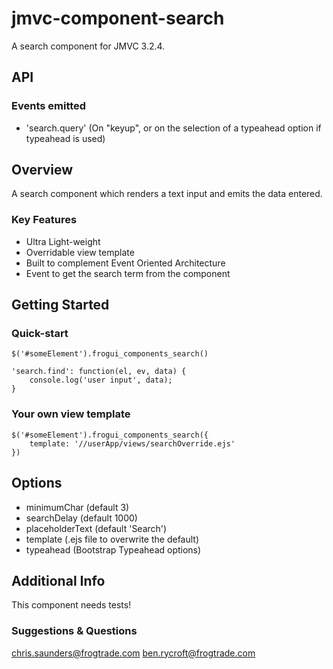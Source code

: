 jmvc-component-search
====================

A search component for JMVC 3.2.4.

## API
### Events emitted
- 'search.query' (On "keyup", or on the selection of a typeahead option if typeahead is used)

## Overview
A search component which renders a text input and emits the data entered.

### Key Features
- Ultra Light-weight
- Overridable view template
- Built to complement Event Oriented Architecture
- Event to get the search term from the component

## Getting Started
### Quick-start
    $('#someElement').frogui_components_search()

    'search.find': function(el, ev, data) {
        console.log('user input', data);
    }

### Your own view template
    $('#someElement').frogui_components_search({
        template: '//userApp/views/searchOverride.ejs'
    })


## Options
- minimumChar (default 3)
- searchDelay (default 1000)
- placeholderText (default 'Search')
- template (.ejs file to overwrite the default)
- typeahead (Bootstrap Typeahead options)



## Additional Info
This component needs tests!

### Suggestions & Questions
chris.saunders@frogtrade.com
ben.rycroft@frogtrade.com